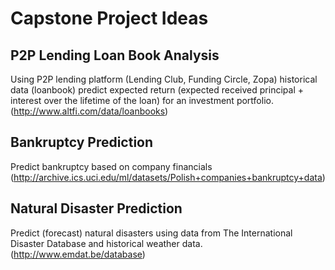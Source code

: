 Capstone Project Ideas
======================

P2P Lending Loan Book Analysis
------------------------------
Using P2P lending platform (Lending Club, Funding Circle, Zopa) historical data (loanbook) predict expected return (expected received principal + interest over the lifetime of the loan) for an investment portfolio.
(http://www.altfi.com/data/loanbooks)

Bankruptcy Prediction
---------------------
Predict bankruptcy based on company financials (http://archive.ics.uci.edu/ml/datasets/Polish+companies+bankruptcy+data)

Natural Disaster Prediction
---------------------------
Predict (forecast) natural disasters using data from The International Disaster Database and historical weather data.
(http://www.emdat.be/database)
